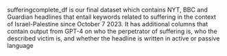 


sufferingcomplete_df is our final dataset which contains NYT, BBC and Guardian headlines that entail keywords related to suffering in the context of Israel-Palestine since October 7 2023. It has additional columns that contain output from GPT-4 on who the perpetrator of suffering is, who the described victim is, and whether the headline is written in active or passive language
